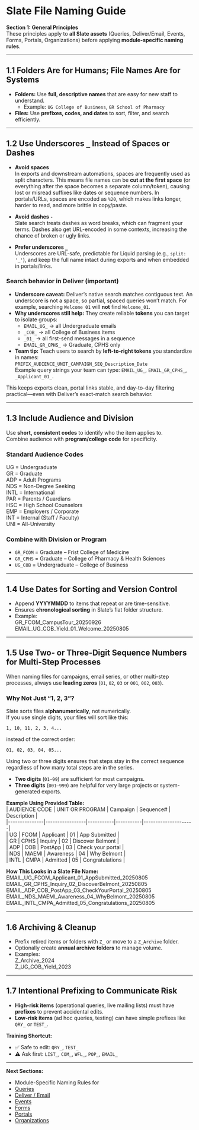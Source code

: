 # Slate File Naming Guide

**Section 1: General Principles**  
These principles apply to **all Slate assets** (Queries, Deliver/Email, Events, Forms, Portals, Organizations) before applying **module-specific naming rules**.

---
## 1.1 Folders Are for Humans; File Names Are for Systems
- **Folders:** Use **full, descriptive names** that are easy for new staff to understand.  
  - Example: `UG College of Business`, `GR School of Pharmacy`  
- **Files:** Use **prefixes, codes, and dates** to sort, filter, and search efficiently.

---
## 1.2 Use Underscores `_` Instead of Spaces or Dashes
- **Avoid spaces**  
  In exports and downstream automations, spaces are frequently used as split characters. This means file names can be **cut at the first space** (or everything after the space becomes a separate column/token), causing lost or misread suffixes like dates or sequence numbers. In portals/URLs, spaces are encoded as `%20`, which makes links longer, harder to read, and more brittle in copy/paste.

- **Avoid dashes `-`**  
  Slate search treats dashes as word breaks, which can fragment your terms. Dashes also get URL-encoded in some contexts, increasing the chance of broken or ugly links.

- **Prefer underscores `_`**  
  Underscores are URL-safe, predictable for Liquid parsing (e.g., `split: '_'`), and keep the full name intact during exports and when embedded in portals/links.

### Search behavior in Deliver (important)
- **Underscore caveat:** Deliver’s native search matches contiguous text. An underscore is not a space, so partial, spaced queries won’t match. For example, searching `Welcome 01` will **not** find `Welcome_01`.
- **Why underscores still help:** They create reliable **tokens** you can target to isolate groups:
  - `EMAIL_UG_` → all Undergraduate emails  
  - `_COB_` → all College of Business items  
  - `_01_` → all first-send messages in a sequence  
  - `EMAIL_GR_CPHS_` → Graduate, CPHS only
- **Team tip:** Teach users to search by **left-to-right tokens** you standardize in names:  
  `PREFIX_AUDIENCE_UNIT_CAMPAIGN_SEQ_Description_Date`  
  Example query strings your team can type: `EMAIL_UG_`, `EMAIL_GR_CPHS_`, `_Applicant_01_`.

This keeps exports clean, portal links stable, and day-to-day filtering practical—even with Deliver’s exact-match search behavior.

---
## 1.3 Include Audience and Division
Use **short, consistent codes** to identify who the item applies to.  
Combine audience with **program/college code** for specificity.

### **Standard Audience Codes**
UG = Undergraduate  
GR = Graduate  
ADP = Adult Programs  
NDS = Non-Degree Seeking  
INTL = International  
PAR = Parents / Guardians  
HSC = High School Counselors  
EMP = Employers / Corporate  
INT = Internal (Staff / Faculty)  
UNI = All-University  

### **Combine with Division or Program**
- `GR_FCOM` = Graduate – Frist College of Medicine  
- `GR_CPHS` = Graduate – College of Pharmacy & Health Sciences  
- `UG_COB`  = Undergraduate – College of Business  

---
## 1.4 Use Dates for Sorting and Version Control
- Append **YYYYMMDD** to items that repeat or are time-sensitive.  
- Ensures **chronological sorting** in Slate’s flat folder structure.  
- Example:  
GR_FCOM_CampusTour_20250926  
EMAIL_UG_COB_Yield_01_Welcome_20250805

---
## 1.5 Use Two- or Three-Digit Sequence Numbers for Multi-Step Processes
When naming files for campaigns, email series, or other multi-step processes, always use **leading zeros** (`01`, `02`, `03` or `001`, `002`, `003`).  

### Why Not Just “1, 2, 3”?
Slate sorts files **alphanumerically**, not numerically.  
If you use single digits, your files will sort like this:  
```
1, 10, 11, 2, 3, 4...
```
instead of the correct order:  
```
01, 02, 03, 04, 05...
```  

Using two or three digits ensures that steps stay in the correct sequence regardless of how many total steps are in the series.  
- **Two digits** (`01–99`) are sufficient for most campaigns.  
- **Three digits** (`001–999`) are helpful for very large projects or system-generated exports.

**Example Using Provided Table:**  
| AUDIENCE CODE | UNIT OR PROGRAM | Campaign  | Sequence# | Description         |  
|---------------|-----------------|-----------|-----------|---------------------|  
| UG            | FCOM            | Applicant | 01        | App Submitted       |  
| GR            | CPHS            | Inquiry   | 02        | Discover Belmont    |  
| ADP           | COB             | PostApp   | 03        | Check your portal   |  
| NDS           | MAEMI           | Awareness | 04        | Why Belmont         |  
| INTL          | CMPA            | Admitted  | 05        | Congratulations     |  

**How This Looks in a Slate File Name:**  
EMAIL_UG_FCOM_Applicant_01_AppSubmitted_20250805  
EMAIL_GR_CPHS_Inquiry_02_DiscoverBelmont_20250805  
EMAIL_ADP_COB_PostApp_03_CheckYourPortal_20250805  
EMAIL_NDS_MAEMI_Awareness_04_WhyBelmont_20250805  
EMAIL_INTL_CMPA_Admitted_05_Congratulations_20250805

---
## 1.6 Archiving & Cleanup
- Prefix retired items or folders with `Z_` or move to a `Z_Archive` folder.  
- Optionally create **annual archive folders** to manage volume.  
- Examples:  
Z_Archive_2024  
Z_UG_COB_Yield_2023

---
## 1.7 Intentional Prefixing to Communicate Risk
- **High-risk items** (operational queries, live mailing lists) must have **prefixes** to prevent accidental edits.  
- **Low-risk items** (ad hoc queries, testing) can have simple prefixes like `QRY_` or `TEST_`.

**Training Shortcut:**  
- ✅ Safe to edit: `QRY_`, `TEST_`  
- ⚠ Ask first: `LIST_`, `COM_`, `WFL_`, `POP_`, `EMAIL_`

---
**Next Sections:**  
- Module-Specific Naming Rules for  
- [Queries](Queries.md)  
- [Deliver / Email](Deliver_Email.md)  
- [Events](Events.md)  
- [Forms](Forms.md)  
- [Portals](Portals.md)  
- [Organizations](Organizations.md) 

